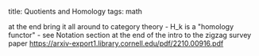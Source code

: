 title: Quotients and Homology
tags: math



at the end bring it all around to category theory - H_k is a "homology functor" - see Notation section at the end of the intro to the zigzag survey paper https://arxiv-export1.library.cornell.edu/pdf/2210.00916.pdf

